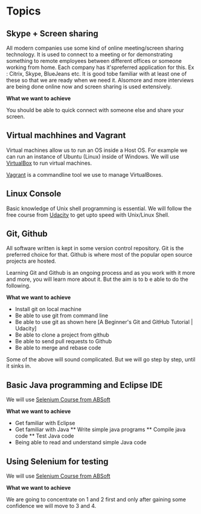 # Topics 

## Skype + Screen sharing

All modern companies use some kind of online meeting/screen sharing technology. It is used to connect to a meeting or for demonstrating something to remote employees between different offices or someone working from home. Each company has it'spreferred application for this. Ex : Citrix, Skype,  BlueJeans etc. It is good tobe familiar with at least one of these so that we are ready when we need it. Alsomore and more interviews are  being done online now and screen sharing is used extensively.

**What we want to achieve**

You should be able to quick connect with someone else and share your screen. 

## Virtual machhines and Vagrant

Virtual machines allow us to run an OS inside a Host OS. 
For example we can run an instance of Ubuntu (Linux) inside of Windows.
We will use [VirtualBox](https://www.virtualbox.org/) to run virtual machines. 

[Vagrant](https://www.vagrantup.com/) is a commandline tool we use to manage VirtualBoxes.
 
## Linux Console

Basic knowledge of Unix shell programming is essential. We will follow the free course 
from [Udacity](https://www.udacity.com/course/linux-command-line-basics--ud595) to get upto speed with Unix/Linux Shell.

## Git, Github

All software written is kept in some version control repository. Git is the preferred choice for that. Github is where most of the popular open source projects are hosted.

Learning Git and Github is an ongoing process and as you work with it more and more, you will learn more about it. But the aim is to b e able to do the following.

**What we want to achieve**

  * Install git on local machine
  * Be able to use git from command line
  * Be able to use git as shown here [A Beginner's Git and GitHub Tutorial | Udacity]
  * Be able to clone a project from github
  * Be able to send pull requests to Github
  * Be able to merge and rebase code

Some of the above will sound complicated. But we will go step by step, until it sinks in. 

## Basic Java programming and Eclipse IDE

We will use [Selenium Course from ABSoft](http://www.absofttrainings.com/selenium-tutorial/#ChaptersMainTable)
  
**What we want to achieve**

* Get familiar with Eclipse
* Get familiar with Java
  ** Write simple java programs
  ** Compile java code
  ** Test Java code
* Being able to read and understand simple Java code  
     
## Using Selenium for testing

We will use [Selenium Course from ABSoft](http://www.absofttrainings.com/selenium-tutorial/#ChaptersMainTable)

**What we want to achieve**

We are going to concentrate on 1 and 2 first and only after gaining some confidence we will move to 3 and 4.
